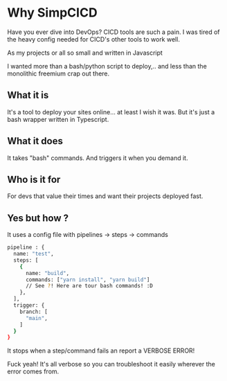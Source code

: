 # Why SimpCICD

Have you ever dive into DevOps? CICD tools are such a pain.
I was tired of the heavy config needed for CICD's other tools to work well.

As my projects or all so small and written in Javascript

I wanted more than a bash/python script to deploy,..
and less than the monolithic freemium crap out there.

## What it is

It's a tool to deploy your sites online... at least I wish it was.
But it's just a bash wrapper written in Typescript.

## What it does

It takes "bash" commands.
And triggers it when you demand it.

## Who is it for

For devs that value their times and want their projects deployed fast.

## Yes but how ?

It uses a config file with pipelines -> steps -> commands

```bash
pipeline : {
  name: "test",
  steps: [
    {
      name: "build",
      commands: ["yarn install", "yarn build"]
      // See ?! Here are tour bash commands! :D
    },
  ],
  trigger: {
    branch: [
      "main",
    ]
  }
}
```

It stops when a step/command fails an report a VERBOSE ERROR!

Fuck yeah! It's all verbose so you can troubleshoot it easily wherever the error comes from.
